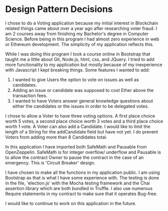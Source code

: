 # Design Pattern Decisions

I chose to do a Voting application because my initial interest in Blockchain related things came about over a year ago after researching voter fraud. I am 2 courses away from finishing my Bachelor's degree in Computer Science. Before being in this program I had almost zero experience in web or Ethereum development. The simplicity of my application reflects this.

While I was doing this program I took a course online in Bootstrap that taught me a little about Git, Node.js, html, css, and JQuery. I tried to add more functionality to my application but mostly because of my inexperience with Javascript I kept breaking things. Some features I wanted to add: 

1. I wanted to give Users the option to vote on issues as well as candidates.
2. Adding an issue or candidate was supposed to cost Ether above the transaction fees.
3. I wanted to have Voters answer general knowledge questions about either the candidates or the issues in order to be delegated votes.

I chose to allow a Voter to have three voting options. A first place choice worth 5 votes, a second place choice worth 3 votes and a third place choice worth 1 vote. A Voter can also add a Candidate. I would like to limit the length of a String for the addCandidate field but have not yet. I do prevent Voters from adding more than 8 Candidates total.

In this application I have imported both SafeMath and Pausable from OpenZeppelin. SafeMath is for integer overflow/ underflow and Pausable is to allow the contract Owner to pause the contract in the case of an emergency. This is 'Circuit Breaker' design. 

I have chosen to make all the functions in my application public. I am using Bootstrap as that is what I have some experience with. The testing is done in the file, 'election.js' with the Mocha testing framework and the Chai assertion library which are both bundled in Truffle. I also use numerous Require statements in my contract to make sure that it operates Bug-free.

I would like to continue to work on this application in the future.
  



